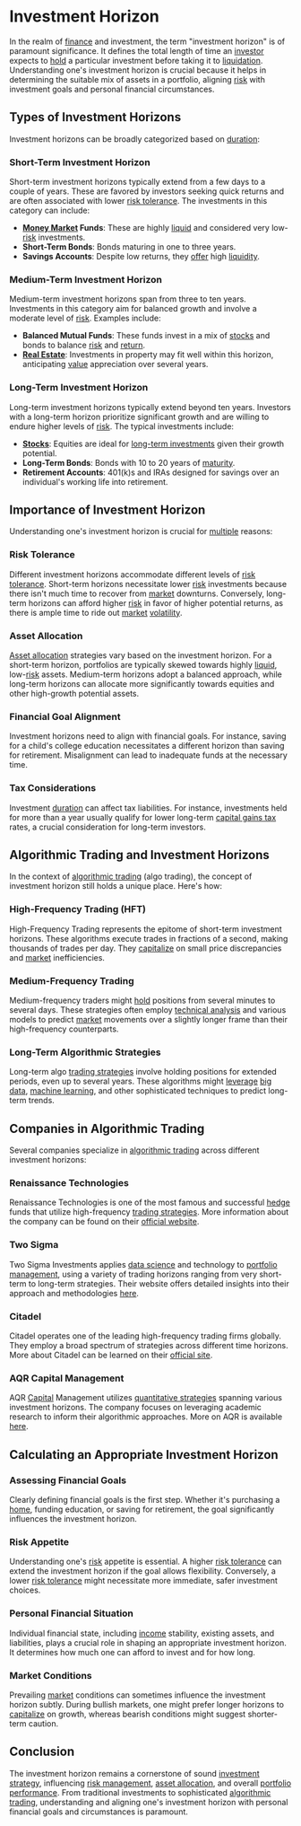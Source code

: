 # Investment Horizon

In the realm of [finance](../f/finance.md) and investment, the term "investment horizon" is of paramount significance. It defines the total length of time an [investor](../i/investor.md) expects to [hold](../h/hold.md) a particular investment before taking it to [liquidation](../l/liquidation.md). Understanding one's investment horizon is crucial because it helps in determining the suitable mix of assets in a portfolio, aligning [risk](../r/risk.md) with investment goals and personal financial circumstances.

## Types of Investment Horizons

Investment horizons can be broadly categorized based on [duration](../d/duration.md):

### Short-Term Investment Horizon
Short-term investment horizons typically extend from a few days to a couple of years. These are favored by investors seeking quick returns and are often associated with lower [risk tolerance](../r/risk_tolerance.md). The investments in this category can include:

- **[Money Market](../m/money_market.md) Funds**: These are highly [liquid](../l/liquid.md) and considered very low-[risk](../r/risk.md) investments.
- **Short-Term Bonds**: Bonds maturing in one to three years.
- **Savings Accounts**: Despite low returns, they [offer](../o/offer.md) high [liquidity](../l/liquidity.md).

### Medium-Term Investment Horizon
Medium-term investment horizons span from three to ten years. Investments in this category aim for balanced growth and involve a moderate level of [risk](../r/risk.md). Examples include:

- **Balanced Mutual Funds**: These funds invest in a mix of [stocks](../s/stock.md) and bonds to balance [risk](../r/risk.md) and [return](../r/return.md).
- **[Real Estate](../r/real_estate.md)**: Investments in property may fit well within this horizon, anticipating [value](../v/value.md) appreciation over several years.

### Long-Term Investment Horizon
Long-term investment horizons typically extend beyond ten years. Investors with a long-term horizon prioritize significant growth and are willing to endure higher levels of [risk](../r/risk.md). The typical investments include:

- **[Stocks](../s/stock.md)**: Equities are ideal for [long-term investments](../l/long-term_investments.md) given their growth potential.
- **Long-Term Bonds**: Bonds with 10 to 20 years of [maturity](../m/maturity.md).
- **Retirement Accounts**: 401(k)s and IRAs designed for savings over an individual's working life into retirement.

## Importance of Investment Horizon

Understanding one's investment horizon is crucial for [multiple](../m/multiple.md) reasons:

### Risk Tolerance
Different investment horizons accommodate different levels of [risk tolerance](../r/risk_tolerance.md). Short-term horizons necessitate lower [risk](../r/risk.md) investments because there isn't much time to recover from [market](../m/market.md) downturns. Conversely, long-term horizons can afford higher [risk](../r/risk.md) in favor of higher potential returns, as there is ample time to ride out [market](../m/market.md) [volatility](../v/volatility.md).

### Asset Allocation
[Asset allocation](../a/asset_allocation.md) strategies vary based on the investment horizon. For a short-term horizon, portfolios are typically skewed towards highly [liquid](../l/liquid.md), low-[risk](../r/risk.md) assets. Medium-term horizons adopt a balanced approach, while long-term horizons can allocate more significantly towards equities and other high-growth potential assets.

### Financial Goal Alignment
Investment horizons need to align with financial goals. For instance, saving for a child's college education necessitates a different horizon than saving for retirement. Misalignment can lead to inadequate funds at the necessary time.

### Tax Considerations
Investment [duration](../d/duration.md) can affect tax liabilities. For instance, investments held for more than a year usually qualify for lower long-term [capital gains tax](../c/capital_gains_tax.md) rates, a crucial consideration for long-term investors.

## Algorithmic Trading and Investment Horizons

In the context of [algorithmic trading](../a/accountability.md) (algo trading), the concept of investment horizon still holds a unique place. Here's how:

### High-Frequency Trading (HFT)
High-Frequency Trading represents the epitome of short-term investment horizons. These algorithms execute trades in fractions of a second, making thousands of trades per day. They [capitalize](../c/capitalize.md) on small price discrepancies and [market](../m/market.md) inefficiencies.

### Medium-Frequency Trading
Medium-frequency traders might [hold](../h/hold.md) positions from several minutes to several days. These strategies often employ [technical analysis](../t/technical_analysis.md) and various models to predict [market](../m/market.md) movements over a slightly longer frame than their high-frequency counterparts.

### Long-Term Algorithmic Strategies
Long-term algo [trading strategies](../t/trading_strategies.md) involve holding positions for extended periods, even up to several years. These algorithms might [leverage](../l/leverage.md) [big data](../b/big_data_in_trading.md), [machine learning](../m/machine_learning.md), and other sophisticated techniques to predict long-term trends.

## Companies in Algorithmic Trading

Several companies specialize in [algorithmic trading](../a/accountability.md) across different investment horizons:

### Renaissance Technologies
Renaissance Technologies is one of the most famous and successful [hedge](../h/hedge.md) funds that utilize high-frequency [trading strategies](../t/trading_strategies.md). More information about the company can be found on their [official website](https://www.rentec.com/).

### Two Sigma
Two Sigma Investments applies [data science](../d/data_science_in_trading.md) and technology to [portfolio management](../p/par.md), using a variety of trading horizons ranging from very short-term to long-term strategies. Their website offers detailed insights into their approach and methodologies [here](https://www.twosigma.com/).

### Citadel
Citadel operates one of the leading high-frequency trading firms globally. They employ a broad spectrum of strategies across different time horizons. More about Citadel can be learned on their [official site](https://www.citadel.com/).

### AQR Capital Management
AQR [Capital](../c/capital.md) Management utilizes [quantitative strategies](../q/quantitative_strategies_in_trading.md) spanning various investment horizons. The company focuses on leveraging academic research to inform their algorithmic approaches. More on AQR is available [here](https://www.aqr.com/).

## Calculating an Appropriate Investment Horizon

### Assessing Financial Goals
Clearly defining financial goals is the first step. Whether it's purchasing a [home](../h/home.md), funding education, or saving for retirement, the goal significantly influences the investment horizon.

### Risk Appetite
Understanding one's [risk](../r/risk.md) appetite is essential. A higher [risk tolerance](../r/risk_tolerance.md) can extend the investment horizon if the goal allows flexibility. Conversely, a lower [risk tolerance](../r/risk_tolerance.md) might necessitate more immediate, safer investment choices.

### Personal Financial Situation
Individual financial state, including [income](../i/income.md) stability, existing assets, and liabilities, plays a crucial role in shaping an appropriate investment horizon. It determines how much one can afford to invest and for how long.

### Market Conditions
Prevailing [market](../m/market.md) conditions can sometimes influence the investment horizon subtly. During bullish markets, one might prefer longer horizons to [capitalize](../c/capitalize.md) on growth, whereas bearish conditions might suggest shorter-term caution.

## Conclusion

The investment horizon remains a cornerstone of sound [investment strategy](../i/investment_strategy.md), influencing [risk management](../r/risk_management.md), [asset allocation](../a/asset_allocation.md), and overall [portfolio performance](../p/portfolio_performance.md). From traditional investments to sophisticated [algorithmic trading](../a/accountability.md), understanding and aligning one's investment horizon with personal financial goals and circumstances is paramount.